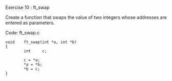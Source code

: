 Exercise 10 : ft_swap

Create a function that swaps the value of two integers whose addresses are entered
as parameters.

Code:
ft_swap.c

    void    ft_swap(int *a, int *b)
    {
            int     c;
    
            c = *a;
            *a = *b;
            *b = c;
    }
